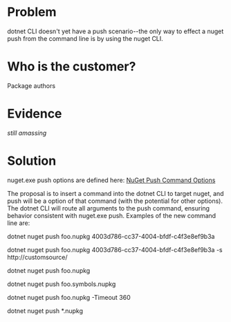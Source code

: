 # Problem

dotnet CLI doesn't yet have a push scenario--the only way to effect a nuget push from the command line is by using the nuget CLI.

# Who is the customer?

Package authors

# Evidence

*still amassing*

# Solution

nuget.exe push options are defined here: [NuGet Push Command Options](https://docs.nuget.org/consume/command-line-reference#push-command-options)

The proposal is to insert a command into the dotnet CLI to target nuget, and push will be a option of that command (with the potential for other options). The dotnet CLI will route all arguments to the push command, ensuring behavior consistent with nuget.exe push. Examples of the new command line are:

dotnet nuget push foo.nupkg 4003d786-cc37-4004-bfdf-c4f3e8ef9b3a

dotnet nuget push foo.nupkg 4003d786-cc37-4004-bfdf-c4f3e8ef9b3a -s http://customsource/

dotnet nuget push foo.nupkg

dotnet nuget push foo.symbols.nupkg

dotnet nuget push foo.nupkg -Timeout 360

dotnet nuget push *.nupkg
